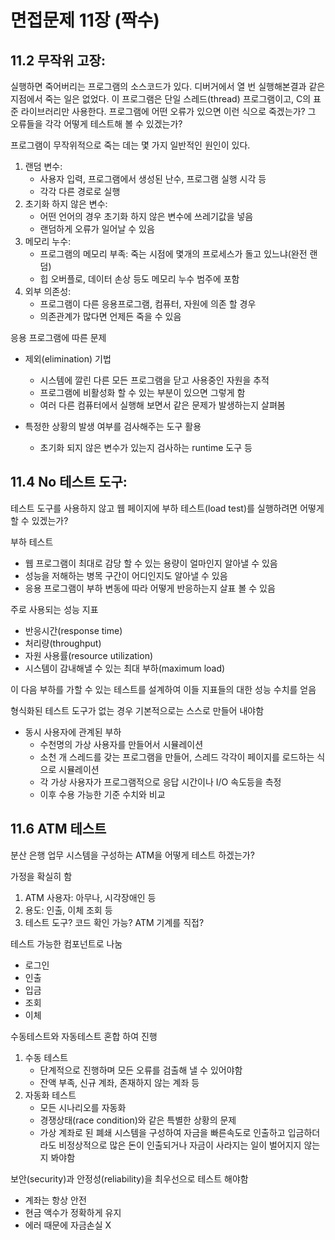 # 면접문제 11장 (짝수)

## 11.2 무작위 고장:
실행하면 죽어버리는 프로그램의 소스코드가 있다. 디버거에서 열 번 실행해본결과 같은지점에서 죽는 일은 없었다. 이 프로그램은 단일 스레드(thread) 프로그램이고, C의 표준 라이브러리만 사용한다. 프로그램에 어떤 오류가 있으면 이런 식으로 죽겠는가? 그 오류들을 각각 어떻게 테스트해 볼 수 있겠는가?

프로그램이 무작위적으로 죽는 데는 몇 가지 일반적인 원인이 있다.

1. 랜덤 변수:
    - 사용자 입력, 프로그램에서 생성된 난수, 프로그램 실행 시각 등
    - 각각 다른 경로로 실행
2. 초기화 하지 않은 변수:
    - 어떤 언어의 경우 초기화 하지 않은 변수에 쓰레기값을 넣음
    - 랜덤하게 오류가 일어날 수 있음
3. 메모리 누수:
    - 프로그램의 메모리 부족: 죽는 시점에 몇개의 프로세스가 돌고 있느냐(완전 랜덤)
    - 힙 오버플로, 데이터 손상 등도 메모리 누수 범주에 포함
4. 외부 의존성:
    - 프로그램이 다른 응용프로그램, 컴퓨터, 자원에 의존 할 경우
    - 의존관계가 많다면 언제든 죽을 수 있음

응용 프로그램에 따른 문제

- 제외(elimination) 기법
    - 시스템에 깔린 다른 모든 프로그램을 닫고 사용중인 자원을 추적
    - 프로그램에 비활성화 할 수 있는 부분이 있으면 그렇게 함
    - 여러 다른 컴퓨터에서 실행해 보면서 같은 문제가 발생하는지 살펴봄

- 특정한 상황의 발생 여부를 검사해주는 도구 활용
    - 초기화 되지 않은 변수가 있는지 검사하는 runtime 도구 등

## 11.4 No 테스트 도구:
테스트 도구를 사용하지 않고 웹 페이지에 부하 테스트(load test)를 실행하려면 어떻게할 수 있겠는가?

부하 테스트
- 웹 프로그램이 최대로 감당 할 수 있는 용량이 얼마인지 알아낼 수 있음
- 성능을 저해하는 병목 구간이 어디인지도 알아낼 수 있음
- 응용 프로그램이 부하 변동에 따라 어떻게 반응하는지 살표 볼 수 있음

주로 사용되는 성능 지표
- 반응시간(response time)
- 처리량(throughput)
- 자원 사용률(resource utilization)
- 시스템이 감내해낼 수 있는 최대 부하(maximum load)

이 다음 부하를 가할 수 있는 테스트를 설계하여 이들 지표들의 대한 성능 수치를 얻음

형식화된 테스트 도구가 없는 경우 기본적으로는 스스로 만들어 내야함

- 동시 사용자에 관계된 부하
    - 수천명의 가상 사용자를 만들어서 시뮬레이션
    - 소천 개 스레드를 갖는 프로그램을 만들어, 스레드 각각이 페이지를 로드하는 식으로 시뮬레이션
    - 각 가상 사용자가 프로그램적으로 응답 시간이나 I/O 속도등을 측정
    - 이후 수용 가능한 기준 수치와 비교

## 11.6 ATM 테스트
분산 은행 업무 시스템을 구성하는 ATM을 어떻게 테스트 하겠는가?

가정을 확실히 함
1. ATM 사용자: 아무나, 시각장애인 등
2. 용도: 인출, 이체 조회 등
3. 테스트 도구? 코드 확인 가능? ATM 기계를 직접?

테스트 가능한 컴포넌트로 나눔
- 로그인
- 인출
- 입금
- 조회
- 이체

수동테스트와 자동테스트 혼합 하여 진행

1. 수동 테스트
    - 단계적으로 진행하며 모든 오류를 검출해 낼 수 있어야함
    - 잔액 부족, 신규 계좌, 존재하지 않는 계좌 등
2. 자동화 테스트
    - 모든 시나리오를 자동화
    - 경쟁상태(race condition)와 같은 특별한 상황의 문제
    - 가상 계좌로 된 폐쇄 시스템을 구성하여 자금을 빠른속도로 인출하고 입금하더라도 비정상적으로 많은 돈이 인출되거나 자금이 사라지는 일이 벌어지지 않는지 봐야함

보안(security)과 안정성(reliability)을 최우선으로 테스트 해야함
- 계좌는 항상 안전
- 현금 액수가 정확하게 유지
- 에러 때문에 자금손실 X